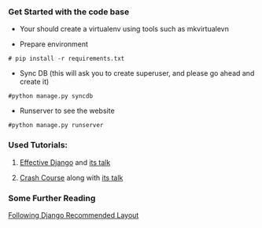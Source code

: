 



### Get Started with the code base

- Your should create a virtualenv using tools such as mkvirtualevn

- Prepare environment
```
# pip install -r requirements.txt
```

- Sync DB (this will ask you to create superuser, and please go ahead and create it)
```
#python manage.py syncdb
```

- Runserver to see the website
```
#python manage.py runserver
```


### Used Tutorials:

1. [Effective Django](http://www.effectivedjango.com/index.html) and [its talk](https://www.youtube.com/watch?v=NfsJDPm0X54)

2. [Crash Course](http://gswd-a-crash-course-pycon-2014.readthedocs.org/en/latest/index.html) along with [its talk](https://www.youtube.com/watch?v=KZHXjGP71kQ)

### Some Further Reading

[Following Django Recommended Layout](http://www.revsys.com/blog/2014/nov/21/recommended-django-project-layout/)